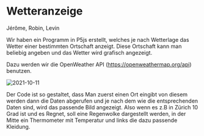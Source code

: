 # Wetteranzeige

Jérôme, Robin, Levin

Wir haben ein Programm in P5js erstellt, welches je nach Wetterlage das Wetter einer bestimmten Ortschaft anzeigt. Diese Ortschaft kann man beliebig angeben und das Wetter wird grafisch angezeigt. 

Dazu werden wir die OpenWeather API (https://openweathermap.org/api) benutzen.



![2021-10-11](https://user-images.githubusercontent.com/89902538/136807593-71a2b96e-f4b9-47e6-87f7-7523554ceaed.png)

Der Code ist so gestaltet, dass Man zuerst einen Ort eingibt von diesem werden dann die Daten abgerufen und je nach dem wie die entsprechenden Daten sind, wird das passende Bild angezeigt.
Also wenn es z.B in Zürich 10 Grad ist und es Regnet, soll eine Regenwolke dargestellt werden, in der Mitte ein Thermometer mit Temperatur und links die dazu passende Kleidung.
